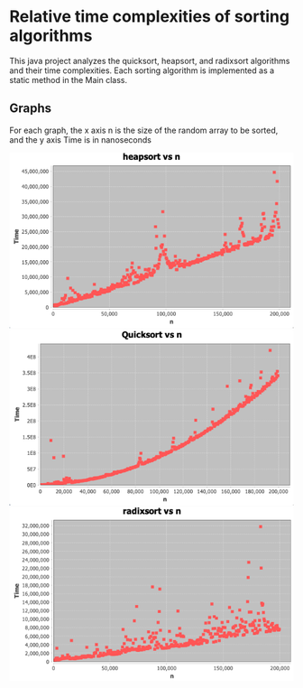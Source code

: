 # Relative time complexities of sorting algorithms
This java project analyzes the quicksort, heapsort, and radixsort algorithms and their time complexities. Each sorting algorithm is implemented as a static method in the Main class. 

## Graphs
For each graph, the x axis n is the size of the random array to be sorted, and the y axis Time is in nanoseconds

![](heapsort.png)
![](quicksort.png)
![](radixsort.png)
